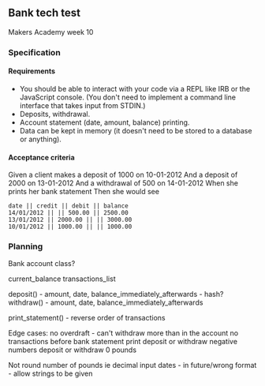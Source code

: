 ## Bank tech test

Makers Academy week 10

### Specification
#### Requirements

* You should be able to interact with your code via a REPL like IRB or the JavaScript console. (You don't need to implement a command line interface that takes input from STDIN.)
* Deposits, withdrawal.
* Account statement (date, amount, balance) printing.
* Data can be kept in memory (it doesn't need to be stored to a database or anything).

#### Acceptance criteria

Given a client makes a deposit of 1000 on 10-01-2012
And a deposit of 2000 on 13-01-2012
And a withdrawal of 500 on 14-01-2012
When she prints her bank statement
Then she would see

```
date || credit || debit || balance
14/01/2012 || || 500.00 || 2500.00
13/01/2012 || 2000.00 || || 3000.00
10/01/2012 || 1000.00 || || 1000.00
```
  
### Planning

Bank account class?

current_balance
transactions_list

deposit() - amount, date, balance_immediately_afterwards - hash?
withdraw() - amount, date, balance_immediately_afterwards

print_statement() - reverse order of transactions


Edge cases:
no overdraft - can't withdraw more than in the account
no transactions before bank statement print
deposit or withdraw negative numbers
deposit or withdraw 0 pounds

Not round number of pounds ie decimal input
dates - in future/wrong format - allow strings to be given

